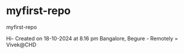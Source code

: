 # myfirst-repo
myfirst-repo

Hi-
Created on 18-10-2024 at 8.16 pm Bangalore, Begure - Remotely = Vivek@CHD



